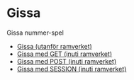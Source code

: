 Gissa
==========================

Gissa nummer-spel

* [Gissa (utanför ramverket)](guess)
* [Gissa med GET (inuti ramverket)](gissa/get)
* [Gissa med POST (inuti ramverket)](gissa/post)
* [Gissa med SESSION (inuti ramverket)](gissa/session)
